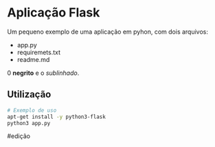# Aplicação Flask

Um pequeno exemplo de uma aplicação em pyhon, com dois arquivos:

- app.py
- requiremets.txt
- readme.md

0 **negrito** e o *sublinhado*.

## Utilização

```bash
# Exemplo de uso
apt-get install -y python3-flask
python3 app.py
```
#edição
